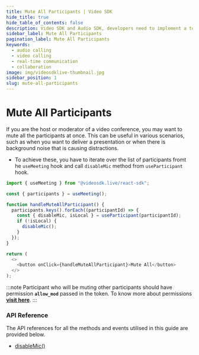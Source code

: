 ```yaml
---
title: Mute All Participants | Video SDK
hide_title: true
hide_table_of_contents: false
description: Video SDK and Audio SDK, developers need to implement a token server. This requires efforts on both the front-end and backend.
sidebar_label: Mute All Participants
pagination_label: Mute All Participants
keywords:
  - audio calling
  - video calling
  - real-time communication
  - collaboration
image: img/videosdklive-thumbnail.jpg
sidebar_position: 1
slug: mute-all-participants
---
```


# Mute All Participants

If you are the host or moderator of a video conference, you may want to mute all the participants at once. This can be useful in various scenarios, such as when you want to deliver a presentation or when there is background noise that is causing distractions.

- To achieve these, you have to iterate over the list of participants fromt he `useMeeting` hook and call `disableMic` method from `useParticipant` hook.

```javascript
import { useMeeting } from "@videosdk.live/react-sdk";

const { participants } = useMeeting();

function handleMuteAllParticipant() {
  participants.keys().forEach((participantId) => {
    const { disableMic, isLocal } = useParticipant(participantId);
    if (!isLocal) {
      disableMic();
    }
  });
}

return (
  <>
    <button onClick={handleMuteAllParticipant}>Mute All</button>
  </>
);
```

:::note
Participant who will be muting other participants should have permission **`allow_mod`** passed in the token. To know more about permissions [**visit here**](/react/guide/video-and-audio-calling-api-sdk/authentication-and-token).
:::

### API Reference

The API references for all the methods and events utilised in this guide are provided below.

- [disableMic()](/react/api/sdk-reference/use-participant/methods#disablemic)
